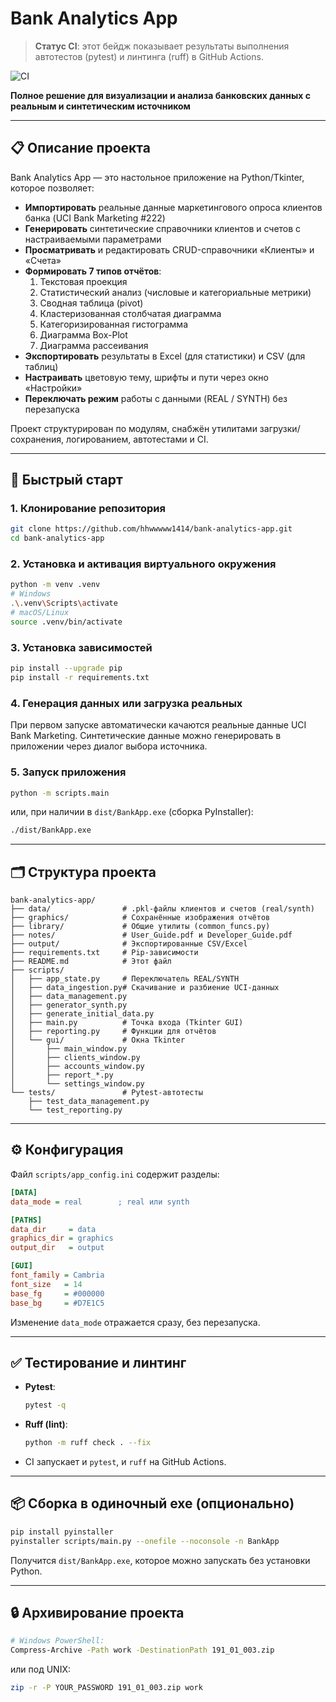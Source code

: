 
# Bank Analytics App



> **Статус CI**: этот бейдж показывает результаты выполнения автотестов (pytest) и линтинга (ruff) в GitHub Actions.
>
> 
![CI](https://github.com/hhwwwww1414/bank-analytics-app/actions/workflows/ci.yml/badge.svg)


**Полное решение для визуализации и анализа банковских данных с реальным и синтетическим источником**

---

## 📋 Описание проекта

Bank Analytics App — это настольное приложение на Python/Tkinter, которое позволяет:

- **Импортировать** реальные данные маркетингового опроса клиентов банка (UCI Bank Marketing #222)
- **Генерировать** синтетические справочники клиентов и счетов с настраиваемыми параметрами
- **Просматривать** и редактировать CRUD-справочники «Клиенты» и «Счета»
- **Формировать 7 типов отчётов**:
  1. Текстовая проекция
  2. Статистический анализ (числовые и категориальные метрики)
  3. Сводная таблица (pivot)
  4. Кластеризованная столбчатая диаграмма
  5. Категоризированная гистограмма
  6. Диаграмма Box-Plot
  7. Диаграмма рассеивания
- **Экспортировать** результаты в Excel (для статистики) и CSV (для таблиц)
- **Настраивать** цветовую тему, шрифты и пути через окно «Настройки»
- **Переключать режим** работы с данными (REAL / SYNTH) без перезапуска

Проект структурирован по модулям, снабжён утилитами загрузки/сохранения, логированием, автотестами и CI.

---

## 🚀 Быстрый старт

### 1. Клонирование репозитория

```bash
git clone https://github.com/hhwwwww1414/bank-analytics-app.git
cd bank-analytics-app
```

### 2. Установка и активация виртуального окружения

```bash
python -m venv .venv
# Windows
.\.venv\Scripts\activate
# macOS/Linux
source .venv/bin/activate
```

### 3. Установка зависимостей

```bash
pip install --upgrade pip
pip install -r requirements.txt
```

### 4. Генерация данных или загрузка реальных

При первом запуске автоматически качаются реальные данные UCI Bank Marketing. Синтетические данные можно генерировать в приложении через диалог выбора источника.

### 5. Запуск приложения

```bash
python -m scripts.main
```

или, при наличии в `dist/BankApp.exe` (сборка PyInstaller):

```bash
./dist/BankApp.exe
```

---

## 🗂 Структура проекта

```
bank-analytics-app/
├── data/                # .pkl-файлы клиентов и счетов (real/synth)
├── graphics/            # Сохранённые изображения отчётов
├── library/             # Общие утилиты (common_funcs.py)
├── notes/               # User_Guide.pdf и Developer_Guide.pdf
├── output/              # Экспортированные CSV/Excel
├── requirements.txt     # Pip-зависимости
├── README.md            # Этот файл
├── scripts/
│   ├── app_state.py     # Переключатель REAL/SYNTH
│   ├── data_ingestion.py# Скачивание и разбиение UCI-данных
│   ├── data_management.py
│   ├── generator_synth.py
│   ├── generate_initial_data.py
│   ├── main.py          # Точка входа (Tkinter GUI)
│   ├── reporting.py     # Функции для отчётов
│   └── gui/             # Окна Tkinter
│       ├── main_window.py
│       ├── clients_window.py
│       ├── accounts_window.py
│       ├── report_*.py
│       └── settings_window.py
└── tests/               # Pytest-автотесты
    ├── test_data_management.py
    └── test_reporting.py
```

---

## ⚙️ Конфигурация

Файл `scripts/app_config.ini` содержит разделы:

```ini
[DATA]
data_mode = real        ; real или synth

[PATHS]
data_dir     = data
graphics_dir = graphics
output_dir   = output

[GUI]
font_family = Cambria
font_size   = 14
base_fg     = #000000
base_bg     = #D7E1C5
```

Изменение `data_mode` отражается сразу, без перезапуска.

---

## ✅ Тестирование и линтинг

- **Pytest**:
  ```bash
  pytest -q
  ```
- **Ruff (lint)**:
  ```bash
  python -m ruff check . --fix
  ```
- CI запускает и `pytest`, и `ruff` на GitHub Actions.

---

## 📦 Сборка в одиночный exe (опционально)

```bash
pip install pyinstaller
pyinstaller scripts/main.py --onefile --noconsole -n BankApp
```

Получится `dist/BankApp.exe`, которое можно запускать без установки Python.

---

## 🔒 Архивирование проекта

```bash
# Windows PowerShell:
Compress-Archive -Path work -DestinationPath 191_01_003.zip
```

или под UNIX:

```bash
zip -r -P YOUR_PASSWORD 191_01_003.zip work
```

